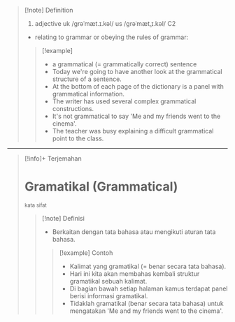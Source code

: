>[!note] Definition
>1. adjective
uk  /ɡrəˈmæt.ɪ.kəl/ us  /ɡrəˈmæt̬.ɪ.kəl/
C2
>- relating to grammar or obeying the rules of grammar:
> > [!example] 
> > - a grammatical (= grammatically correct) sentence
> > - Today we're going to have another look at the grammatical structure of a sentence.
> > - At the bottom of each page of the dictionary is a panel with grammatical information.
> > - The writer has used several complex grammatical constructions.
> > - It's not grammatical to say 'Me and my friends went to the cinema'.
> > - The teacher was busy explaining a difficult grammatical point to the class.

---

>[!info]+ Terjemahan
> # Gramatikal (Grammatical)
><small>kata sifat</small>
> > [!note] Definisi
> > - Berkaitan dengan tata bahasa atau mengikuti aturan tata bahasa.
> > > [!example] Contoh
> > > - Kalimat yang gramatikal (= benar secara tata bahasa).
> > > - Hari ini kita akan membahas kembali struktur gramatikal sebuah kalimat.
> > > - Di bagian bawah setiap halaman kamus terdapat panel berisi informasi gramatikal.
> > > - Tidaklah gramatikal (benar secara tata bahasa) untuk mengatakan 'Me and my friends went to the cinema'.